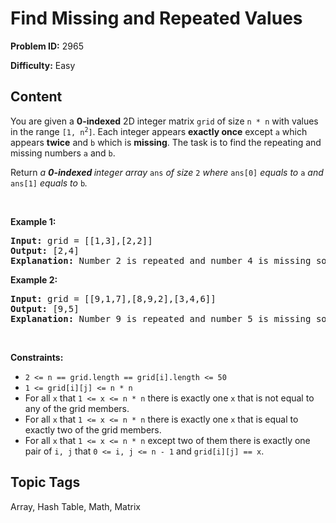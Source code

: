 # Find Missing and Repeated Values

**Problem ID:** 2965

**Difficulty:** Easy

## Content
<p>You are given a <strong>0-indexed</strong> 2D integer matrix <code><font face="monospace">grid</font></code> of size <code>n * n</code> with values in the range <code>[1, n<sup>2</sup>]</code>. Each integer appears <strong>exactly once</strong> except <code>a</code> which appears <strong>twice</strong> and <code>b</code> which is <strong>missing</strong>. The task is to find the repeating and missing numbers <code>a</code> and <code>b</code>.</p>

<p>Return <em>a <strong>0-indexed </strong>integer array </em><code>ans</code><em> of size </em><code>2</code><em> where </em><code>ans[0]</code><em> equals to </em><code>a</code><em> and </em><code>ans[1]</code><em> equals to </em><code>b</code><em>.</em></p>

<p>&nbsp;</p>
<p><strong class="example">Example 1:</strong></p>

<pre>
<strong>Input:</strong> grid = [[1,3],[2,2]]
<strong>Output:</strong> [2,4]
<strong>Explanation:</strong> Number 2 is repeated and number 4 is missing so the answer is [2,4].
</pre>

<p><strong class="example">Example 2:</strong></p>

<pre>
<strong>Input:</strong> grid = [[9,1,7],[8,9,2],[3,4,6]]
<strong>Output:</strong> [9,5]
<strong>Explanation:</strong> Number 9 is repeated and number 5 is missing so the answer is [9,5].
</pre>

<p>&nbsp;</p>
<p><strong>Constraints:</strong></p>

<ul>
	<li><code>2 &lt;= n == grid.length == grid[i].length &lt;= 50</code></li>
	<li><code>1 &lt;= grid[i][j] &lt;= n * n</code></li>
	<li>For all <code>x</code> that <code>1 &lt;= x &lt;= n * n</code> there is exactly one <code>x</code> that is not equal to any of the grid members.</li>
	<li>For all <code>x</code> that <code>1 &lt;= x &lt;= n * n</code> there is exactly one <code>x</code> that is equal to exactly two of the grid members.</li>
	<li>For all <code>x</code> that <code>1 &lt;= x &lt;= n * n</code> except two of them there is exactly one pair of <code>i, j</code> that <code>0 &lt;= i, j &lt;= n - 1</code> and <code>grid[i][j] == x</code>.</li>
</ul>


## Topic Tags
Array, Hash Table, Math, Matrix

